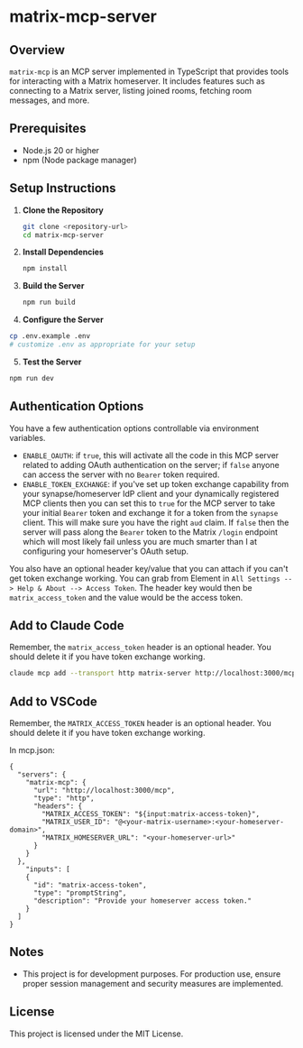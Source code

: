 # matrix-mcp-server

## Overview

`matrix-mcp` is an MCP server implemented in TypeScript that provides tools for interacting with a Matrix homeserver. It includes features such as connecting to a Matrix server, listing joined rooms, fetching room messages, and more.

## Prerequisites

- Node.js 20 or higher
- npm (Node package manager)

## Setup Instructions

1. **Clone the Repository**

   ```bash
   git clone <repository-url>
   cd matrix-mcp-server
   ```

2. **Install Dependencies**

   ```bash
   npm install
   ```

3. **Build the Server**

   ```bash
   npm run build
   ```

4. **Configure the Server**

```bash
cp .env.example .env
# customize .env as appropriate for your setup
```

5. **Test the Server**

```bash
npm run dev
```

## Authentication Options

You have a few authentication options controllable via environment variables.

- `ENABLE_OAUTH`: if `true`, this will activate all the code in this MCP server related to adding OAuth authentication on the server; if `false` anyone can access the server with no `Bearer` token required.
- `ENABLE_TOKEN_EXCHANGE`: if you've set up token exchange capability from your synapse/homeserver IdP client and your dynamically registered MCP clients then you can set this to `true` for the MCP server to take your initial `Bearer` token and exchange it for a token from the `synapse` client. This will make sure you have the right `aud` claim. If `false` then the server will pass along the `Bearer` token to the Matrix `/login` endpoint which will most likely fail unless you are much smarter than I at configuring your homeserver's OAuth setup.

You also have an optional header key/value that you can attach if you can't get token exchange working. You can grab from Element in `All Settings --> Help & About --> Access Token`. The header key would then be `matrix_access_token` and the value would be the access token.

## Add to Claude Code

Remember, the `matrix_access_token` header is an optional header. You should delete it if you have token exchange working.

```bash
claude mcp add --transport http matrix-server http://localhost:3000/mcp -H "matrix_user_id:  @user1:matrix.example.com" -H "matrix_homeserver_url: https://localhost:8008" --header "matrix_access_token: ${MATRIX_ACCESS_TOKEN}" --header "Authorization: Bearer ${MATRIX_MCP_TOKEN}"
```

## Add to VSCode

Remember, the `MATRIX_ACCESS_TOKEN` header is an optional header. You should delete it if you have token exchange working.

In mcp.json:

```
{
  "servers": {
    "matrix-mcp": {
      "url": "http://localhost:3000/mcp",
      "type": "http",
      "headers": {
        "MATRIX_ACCESS_TOKEN": "${input:matrix-access-token}",
        "MATRIX_USER_ID": "@<your-matrix-username>:<your-homeserver-domain>",
        "MATRIX_HOMESERVER_URL": "<your-homeserver-url>"
      }
    }
  },
    "inputs": [
    {
      "id": "matrix-access-token",
      "type": "promptString",
      "description": "Provide your homeserver access token."
    }
  ]
}
```

## Notes

- This project is for development purposes. For production use, ensure proper session management and security measures are implemented.

## License

This project is licensed under the MIT License.
